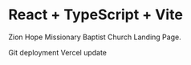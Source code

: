 # React + TypeScript + Vite

Zion Hope Missionary Baptist Church Landing Page.

Git deployment Vercel update
